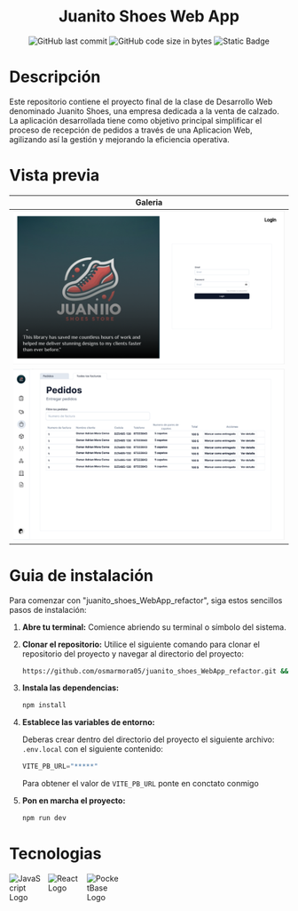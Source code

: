 <div align="center"> 
    <h1>Juanito Shoes Web App</h1>
</div>

<div align="center"> 
   
   ![GitHub last commit](https://img.shields.io/github/last-commit/osmarmora05/https%3A%2F%2Fgithub.com%2Fosmarmora05%2Fjuanito_shoes_WebApp_refactor?style=for-the-badge&color=%23fab387)
   ![GitHub code size in bytes](https://img.shields.io/github/languages/code-size/osmarmora05/https%3A%2F%2Fgithub.com%2Fosmarmora05%2Fjuanito_shoes_WebApp_refactor?style=for-the-badge&color=%2389dceb%09)
   ![Static Badge](https://img.shields.io/badge/staus_dev?color=%23f9e2af)

</div>

# Descripción

Este repositorio contiene el proyecto final de la clase de Desarrollo Web denominado Juanito Shoes, una empresa dedicada a la venta de calzado. La aplicación desarrollada tiene como objetivo principal simplificar el proceso de recepción de pedidos a través de una Aplicacion Web, agilizando así la gestión y mejorando la eficiencia operativa.

# Vista previa

| <center><b>Galeria</b></center> |
| ------------------------------------------------------------------------------------------------------------------ |
| <img src="./assets/prev1.png"/> |
| <img src="./assets/prev2.png"/> |

# Guia de instalación

Para comenzar con "juanito_shoes_WebApp_refactor", siga estos sencillos pasos de instalación:

1. **Abre tu terminal:**
   Comience abriendo su terminal o símbolo del sistema.

2. **Clonar el repositorio:**
   Utilice el siguiente comando para clonar el repositorio del proyecto y navegar al directorio del proyecto:

   ```sh
   https://github.com/osmarmora05/juanito_shoes_WebApp_refactor.git && cd juanito_shoes_WebApp_refactor
   ```

3. **Instala las dependencias:**

    ```sh
    npm install
    ```

4. **Establece las variables de entorno:**

    Deberas crear dentro del directorio del proyecto el siguiente archivo: `.env.local` con el siguiente contenido:

    ```JavaScript
    VITE_PB_URL="*****"
    ```

    Para obtener el valor de `VITE_PB_URL` ponte en conctato conmigo

5. **Pon en marcha el proyecto:**
    ```sh
    npm run dev
    ```

# Tecnologias

<div style="display: flex; flex-direction: row; width: 100%; gap: 10px">

<img src="https://upload.wikimedia.org/wikipedia/commons/6/6a/JavaScript-logo.png" alt="JavaScript Logo" width="60px"/>
<img src="https://upload.wikimedia.org/wikipedia/commons/thumb/4/47/React.svg/1200px-React.svg.png" alt="React Logo" width="60px"/>
<img src="https://seeklogo.com/images/P/pocketbase-logo-CA73994F09-seeklogo.com.png" alt="PocketBase Logo" width="60px"/>

</div>